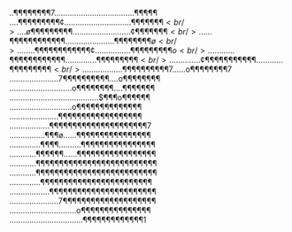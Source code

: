 ..¶¶¶¶¶¶¶¶7………………………………$¶¶¶¶¶$<br />
….¶¶¶¶¶¶¶¶¶¢…………………………¶¶¶¶¶¶¶$<br />
….ø¶¶¶¶¶$¶¶¶¶……………………..¢¶¶¶¶¶¶¶$<br />
……¶¶¶¶¶¶¶¶¶¶¶¶………………….¶¶¶¶¶¶¶¶ø<br />
……..¶¶¶¶¶¶¶¶¶¶¶¶¢…………….¶¶¶¶¶¶¶¶¶o<br />
…………¶¶¶¶¶¶¶¶¶¶¶¶…………..¶¶¶¶¶¶¶¶¶<br />
…………..¢¶¶¶¶¶¶¶¶¶¶¶…………¶¶¶¶¶¶¶¶¶<br />
………………¶¶¶¶¶$¶¶¶¶¶7……o¶¶¶¶¶¶¶¶7<br />
………………….7¶¶¶¶¶¶¶¶¶¶….o¶¶¶¶¶¶¶¶<br />
……………………….o¶¶¶¶¶¶¶¶….¶¶¶¶¶¶¶<br />
………………………………….$¶¶¶o¶¶¶¶¶¶<br />
……………………….o¶¶¶¶¶¶¶¶¶¶¶¶¶¶<br />
………………….¶¶¶¶¶¶¶¶¶¶¶¶¶¶¶¶¶¶<br />
………………¶¶¶¶¶¶¶¶¶¶¶¶¶¶¶¶¶¶¶¶¶7<br />
…………….¶¶¶ø……¶¶¶¶¶¶¶¶¶¶¶¶¶¶¶¶<br />
…………..¶¶¶¶……….¶¶¶¶¶¶¶¶¶¶¶¶¶¶¶¶<br />
…………¶¶¶¶¶¶……¶¶¶¶¶¶¶¶¶¶¶¶¶¶¶¶¶<br />
…………¶¶¶¶¶¶¶¶¶¶¶¶¶¶¶¶¶¶¶¶¶¶¶¶¶¶<br />
…………¶¶¶¶¶¶¶¶¶¶¶¶¶¶¶¶¶¶¶¶¶¶¶¶¶¶<br />
…………..¶¶¶¶¶¶¶¶¶¶¶¶¶¶¶¶¶¶¶¶¶¶¶¶<br />
………………¶¶¶¶¶¶¶¶¶¶¶¶¶¶¶¶¶¶¶¶¶¶¶<br />
………………….7¶¶¶¶¶¶¶¶¶¶¶¶¶¶¶¶¶¶¶¶<br />
…………………………o¶¶¶¶¶¶¶¶¶¶¶¶¶¶¶<br />
……………………………¶¶¶¶¶¶¶¶¶¶¶¶¶1<br />
